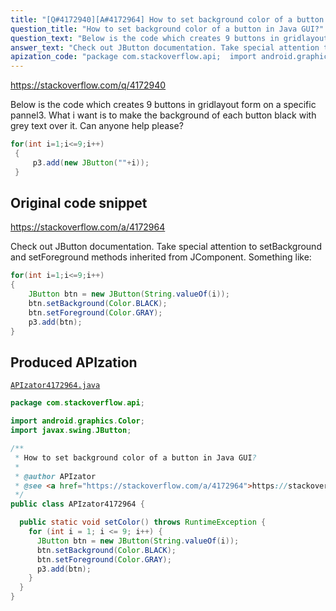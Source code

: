 ```yaml
---
title: "[Q#4172940][A#4172964] How to set background color of a button in Java GUI?"
question_title: "How to set background color of a button in Java GUI?"
question_text: "Below is the code which creates 9 buttons in gridlayout form on a specific pannel3. What i want is to make the background of each button black with grey text over it.  Can anyone help please?"
answer_text: "Check out JButton documentation. Take special attention to setBackground and setForeground methods inherited from JComponent. Something like:"
apization_code: "package com.stackoverflow.api;  import android.graphics.Color; import javax.swing.JButton;  /**  * How to set background color of a button in Java GUI?  *  * @author APIzator  * @see <a href=\"https://stackoverflow.com/a/4172964\">https://stackoverflow.com/a/4172964</a>  */ public class APIzator4172964 {    public static void setColor() throws RuntimeException {     for (int i = 1; i <= 9; i++) {       JButton btn = new JButton(String.valueOf(i));       btn.setBackground(Color.BLACK);       btn.setForeground(Color.GRAY);       p3.add(btn);     }   } }"
---
```


https://stackoverflow.com/q/4172940

Below is the code which creates 9 buttons in gridlayout form on a specific pannel3. What i want is to make the background of each button black with grey text over it. 
Can anyone help please?


```java
for(int i=1;i<=9;i++)
 {
     p3.add(new JButton(""+i));
 }
```


## Original code snippet

https://stackoverflow.com/a/4172964

Check out JButton documentation. Take special attention to setBackground and setForeground methods inherited from JComponent.
Something like:

```java
for(int i=1;i<=9;i++)
{
    JButton btn = new JButton(String.valueOf(i));
    btn.setBackground(Color.BLACK);
    btn.setForeground(Color.GRAY);
    p3.add(btn);
}
```

## Produced APIzation

[`APIzator4172964.java`](https://github.com/pasqualesalza/apization-temp-data/raw/master/apizations/java/APIzator4172964.java)

```java
package com.stackoverflow.api;

import android.graphics.Color;
import javax.swing.JButton;

/**
 * How to set background color of a button in Java GUI?
 *
 * @author APIzator
 * @see <a href="https://stackoverflow.com/a/4172964">https://stackoverflow.com/a/4172964</a>
 */
public class APIzator4172964 {

  public static void setColor() throws RuntimeException {
    for (int i = 1; i <= 9; i++) {
      JButton btn = new JButton(String.valueOf(i));
      btn.setBackground(Color.BLACK);
      btn.setForeground(Color.GRAY);
      p3.add(btn);
    }
  }
}

```
